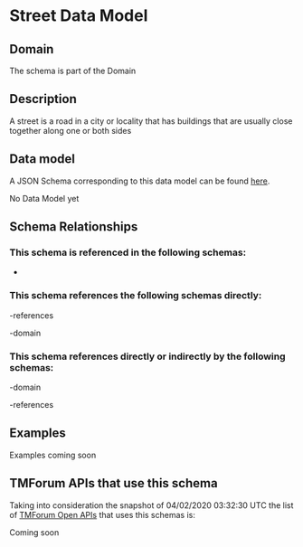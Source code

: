 # Street Data Model

## Domain

The  schema is part of the  Domain

## Description

A street is a road in a city or locality that has buildings that are usually close together along one or both sides

## Data model

A JSON Schema corresponding to this data model can be found
[here](https://github.com/tmforum-rand/schemas/blob/candidates/Common/Street.schema.json).

No Data Model yet

## Schema Relationships

### This schema is referenced in the following schemas:

-

### This schema references the following schemas directly:

-references

-domain

### This schema references directly or indirectly by the following schemas:

-domain

-references



## Examples

Examples coming soon

## TMForum APIs that use this schema

Taking into consideration the snapshot of 04/02/2020 03:32:30 UTC the list of [TMForum Open APIs](https://www.tmforum.org/open-apis/) that uses this schemas is:

Coming soon
